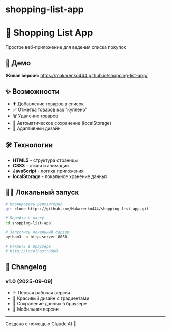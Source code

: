 # shopping-list-app
# 📝 Shopping List App

Простое веб-приложение для ведения списка покупок

## 🚀 Демо

**Живая версия:** https://makarenko444.github.io/shopping-list-app/

## ✨ Возможности

- ➕ Добавление товаров в список
- ✅ Отметка товаров как "куплено"
- 🗑️ Удаление товаров
- 💾 Автоматическое сохранение (localStorage)
- 📱 Адаптивный дизайн

## 🛠️ Технологии

- **HTML5** - структура страницы
- **CSS3** - стили и анимации
- **JavaScript** - логика приложения
- **localStorage** - локальное хранение данных

## 🏃‍♂️ Локальный запуск

```bash
# Клонировать репозиторий
git clone https://github.com/Makarenko444/shopping-list-app.git

# Перейти в папку
cd shopping-list-app

# Запустить локальный сервер
python3 -m http.server 8080

# Открыть в браузере
# http://localhost:8080
```

## 📝 Changelog

### v1.0 (2025-09-09)
- ✨ Первая рабочая версия
- 🎨 Красивый дизайн с градиентами
- 💾 Сохранение данных в браузере
- 📱 Мобильная версия

---

Создано с помощью Claude AI 🤖
